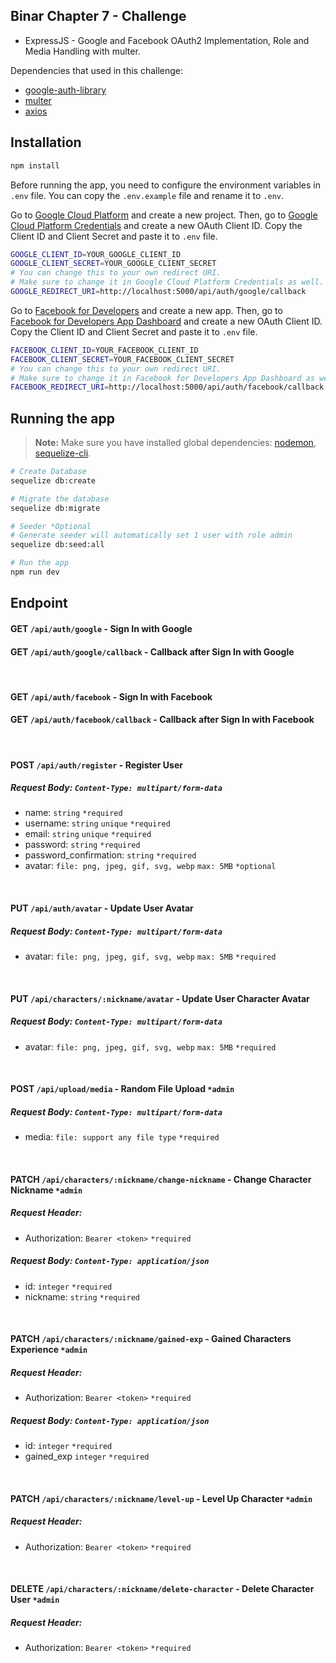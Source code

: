 ## Binar Chapter 7 - Challenge

- ExpressJS - Google and Facebook OAuth2 Implementation, Role and Media Handling with multer.

Dependencies that used in this challenge:
- [google-auth-library](https://www.npmjs.com/package/google-auth-library)
- [multer](https://www.npmjs.com/package/multer)
- [axios](https://www.npmjs.com/package/axios)

## Installation

```bash
npm install
```

Before running the app, you need to configure the environment variables in ```.env``` file. You can copy the ```.env.example``` file and rename it to ```.env```.
<br/>

Go to [Google Cloud Platform](https://console.cloud.google.com/) and create a new project. Then, go to [Google Cloud Platform Credentials](https://console.cloud.google.com/apis/credentials) and create a new OAuth Client ID. Copy the Client ID and Client Secret and paste it to ```.env``` file.
```bash
GOOGLE_CLIENT_ID=YOUR_GOOGLE_CLIENT_ID
GOOGLE_CLIENT_SECRET=YOUR_GOOGLE_CLIENT_SECRET
# You can change this to your own redirect URI. 
# Make sure to change it in Google Cloud Platform Credentials as well.
GOOGLE_REDIRECT_URI=http://localhost:5000/api/auth/google/callback
```

Go to [Facebook for Developers](https://developers.facebook.com/) and create a new app. Then, go to [Facebook for Developers App Dashboard](https://developers.facebook.com/apps/) and create a new OAuth Client ID. Copy the Client ID and Client Secret and paste it to ```.env``` file.
```bash
FACEBOOK_CLIENT_ID=YOUR_FACEBOOK_CLIENT_ID
FACEBOOK_CLIENT_SECRET=YOUR_FACEBOOK_CLIENT_SECRET
# You can change this to your own redirect URI. 
# Make sure to change it in Facebook for Developers App Dashboard as well.
FACEBOOK_REDIRECT_URI=http://localhost:5000/api/auth/facebook/callback
```

## Running the app
> **Note:** Make sure you have installed global dependencies: [nodemon](https://www.npmjs.com/package/nodemon), [sequelize-cli](https://www.npmjs.com/package/sequelize-cli).

```bash
# Create Database
sequelize db:create

# Migrate the database
sequelize db:migrate

# Seeder *Optional
# Generate seeder will automatically set 1 user with role admin
sequelize db:seed:all

# Run the app
npm run dev
```

## Endpoint

#### GET ```/api/auth/google``` - Sign In with Google
#### GET ```/api/auth/google/callback``` - Callback after Sign In with Google
<br/>

#### GET ```/api/auth/facebook``` - Sign In with Facebook
#### GET ```/api/auth/facebook/callback``` - Callback after Sign In with Facebook
<br/>

####  POST ```/api/auth/register``` - Register User
##### Request Body: ```Content-Type: multipart/form-data```
- name: ```string```  ```*required```
- username: ```string``` ```unique```  ```*required```
- email: ```string``` ```unique``` ```*required```
- password: ```string``` ```*required```
- password_confirmation: ```string``` ```*required```
- avatar: ```file: png, jpeg, gif, svg, webp``` ```max: 5MB```  ```*optional```
 <br/>

#### PUT ```/api/auth/avatar``` - Update User Avatar
##### Request Body: ```Content-Type: multipart/form-data```
- avatar: ```file: png, jpeg, gif, svg, webp``` ```max: 5MB```  ```*required```
<br/>

#### PUT ```/api/characters/:nickname/avatar``` - Update User Character Avatar
##### Request Body: ```Content-Type: multipart/form-data```
- avatar: ```file: png, jpeg, gif, svg, webp``` ```max: 5MB```  ```*required```
<br/>

#### POST ```/api/upload/media``` - Random File Upload ```*admin```
##### Request Body: ```Content-Type: multipart/form-data```
- media: ```file: support any file type``` ```*required```
<br/>

####  PATCH ```/api/characters/:nickname/change-nickname``` - Change Character Nickname ```*admin```
##### Request Header:
- Authorization: ```Bearer <token>``` ```*required```
##### Request Body: ```Content-Type: application/json```
- id: ```integer``` ```*required```
- nickname: ```string``` ```*required```
<br/>

####  PATCH ```/api/characters/:nickname/gained-exp``` - Gained Characters Experience ```*admin```
##### Request Header:
- Authorization: ```Bearer <token>``` ```*required```
##### Request Body: ```Content-Type: application/json```
- id: ```integer``` ```*required```
- gained_exp ```integer``` ```*required```
<br/>

####  PATCH ```/api/characters/:nickname/level-up``` - Level Up Character ```*admin```
##### Request Header:
- Authorization: ```Bearer <token>``` ```*required```
<br/>

####  DELETE ```/api/characters/:nickname/delete-character``` - Delete Character User ```*admin```
##### Request Header:
- Authorization: ```Bearer <token>``` ```*required```
